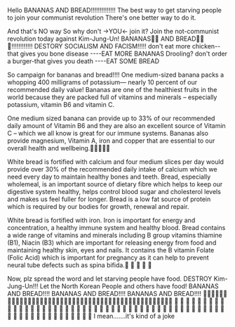 Hello
BANANAS AND BREAD!!!!!!!!!!!!!!
The best way to get starving people to join your communist
revolution
There's  one better way to do it.

And that's NO way
So why don't ->YOU<- join it?
Join the not-communist revolution today against Kim-Jung-Un!
BANANAS🍌🍌 AND BREAD🍞🍞🍞!!!!!!!!!!!!
DESTORY SOCIALISM AND FACISM!!!!!
don't eat more chicken--that gives you bone disease
----EAT MORE BANANAS
Drooling? don't order a burger-that gives you death
----EAT SOME BREAD

So campaign for bananas and bread!!!!
One medium-sized banana packs a whopping 
400 milligrams of potassium— nearly 10 percent of our recommended daily value!
Bananas are one of the healthiest fruits in the world because they are packed 
full of vitamins and minerals – especially potassium, vitamin B6 and vitamin C. 

One medium sized banana can provide up to 33% of our recommended daily amount of 
Vitamin B6 and they are also an excellent 
source of Vitamin C – which we all know is great for our immune systems. 
Bananas also provide magnesium, Vitamin A, 
iron and copper that are essential to our overall health and wellbeing.🍌🍌🍌🍌🍌

White bread is fortified with calcium and four medium slices per day would 
provide over 30% of 
the recommended daily intake of calcium which we need every day to maintain healthy bones and teeth.
Bread, especially wholemeal, is an important source of dietary fibre which helps to keep our 
digestive system healthy, 
helps control blood sugar and cholesterol levels and makes us feel fuller for longer.
Bread is a low fat source of protein 
which is required by our bodies for growth, renewal and repair.

White bread is fortified with iron. Iron is important for energy and concentration, a healthy 
immune system and healthy blood.
Bread contains a wide range of vitamins and minerals including B group vitamins 
thiamine (B1), Niacin (B3) 
which are important for releasing energy from food and maintaining healthy skin, eyes and nails. 
It contains the B vitamin Folate (Folic Acid) which is important for pregnancy as it can help 
to prevent neural tube defects such as spina bifida.🍞 🍞 🍞 🍞 🍞 
 
 Now, plz spread the word and let starving people have food. DESTROY Kim-Jung-Un!!!
 Let the North Korean People and others have food! 
 BANANAS AND BREAD!!!! BANANAS AND BREAD!!!! BANANAS AND BREAD!!!!
 🍌🍌🍌🍌🍌🍌🍌🍌🍌🍌🍌🍌🍌🍌🍌🍌🍌🍌🍌🍌🍌🍌🍌🍌🍌🍌🍌🍌🍌🍌🍌🍌🍌🍌🍌🍌🍌🍌🍌🍌🍌🍌🍌🍌🍌🍌🍌
 🍞 🍞 🍞 🍞 🍞 🍞 🍞 🍞 🍞 🍞 🍞 🍞 🍞 🍞 🍞 🍞 🍞 🍞 🍞 🍞 🍞 🍞 🍞 🍞 🍞 🍞 🍞 🍞 🍞 🍞 🍞 
 🍞 🍞 🍞 🍞 🍞 🍞 🍞 🍞 🍞 🍞 🍞 🍞 🍞 🍞 🍞 🍞 🍞 🍞 🍞 🍞 🍞 🍞 🍞 🍞 🍞 🍞 🍞 🍞 🍞 🍞 🍞 
I mean.......it's kind of a joke



